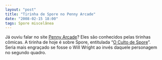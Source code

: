 ```yaml
---
layout: "post"
title: "Tirinha de Spore no Penny Arcade"
date: "2008-02-15 18:00"
tags: Spore miscelânea
---
```


Já ouviu falar no site [Penny Arcade](http://www.penny-arcade.com/)? Eles são conhecidos pelas tirinhas cômicas. A tirinha de hoje é sobre Spore, entitulada “[O Culto de Spore](http://www.penny-arcade.com/comic/2008/02/15)”. Seria mais engraçado se fosse o Will Wright ao invés daquele personagem no segundo quadro.
